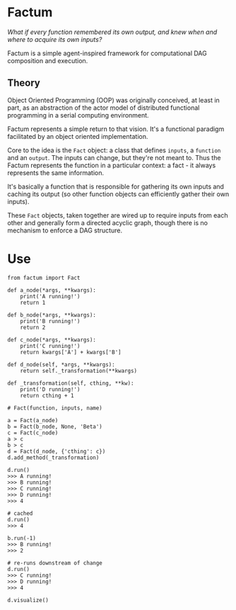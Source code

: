 # Factum

_What if every function remembered its own output, and knew when and where to acquire its own inputs?_

Factum is a simple agent-inspired framework for computational DAG composition and execution.

## Theory

Object Oriented Programming (OOP) was originally conceived, at least in part, as an abstraction of the actor model of distributed functional programming in a serial computing environment.

Factum represents a simple return to that vision. It's a functional paradigm facilitated by an object oriented implementation.

Core to the idea is the `Fact` object: a class that defines `inputs`, a `function` and an `output`. The inputs can change, but they're not meant to. Thus the Factum represents the function in a particular context: a fact - it always represents the same information.

It's basically a function that is responsible for gathering its own inputs and caching its output (so other function objects can efficiently gather their own inputs).

These `Fact` objects, taken together are wired up to require inputs from each other and generally form a directed acyclic graph, though there is no mechanism to enforce a DAG structure.

# Use

```
from factum import Fact

def a_node(*args, **kwargs):
    print('A running!')
    return 1

def b_node(*args, **kwargs):
    print('B running!')
    return 2

def c_node(*args, **kwargs):
    print('C running!')
    return kwargs['A'] + kwargs['B']

def d_node(self, *args, **kwargs):
    return self._transformation(**kwargs)

def _transformation(self, cthing, **kw):
    print('D running!')
    return cthing + 1

# Fact(function, inputs, name)

a = Fact(a_node)
b = Fact(b_node, None, 'Beta')
c = Fact(c_node)
a > c
b > c
d = Fact(d_node, {'cthing': c})
d.add_method(_transformation)

d.run()
>>> A running!
>>> B running!
>>> C running!
>>> D running!
>>> 4

# cached
d.run()  
>>> 4

b.run(-1)
>>> B running!
>>> 2

# re-runs downstream of change
d.run()
>>> C running!
>>> D running!
>>> 4

d.visualize()

```
